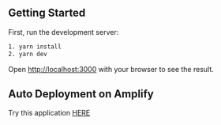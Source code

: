 ## Getting Started

First, run the development server:

```bash
1. yarn install
2. yarn dev
```

Open [http://localhost:3000](http://localhost:3000) with your browser to see the result.

## Auto Deployment on Amplify
Try this application [HERE](https://www.filelink.cloud/)
